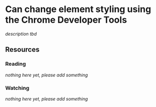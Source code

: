 # Can change element styling using the Chrome Developer Tools
_description tbd_
## Resources
### Reading
_nothing here yet, please add something_
### Watching
_nothing here yet, please add something_
